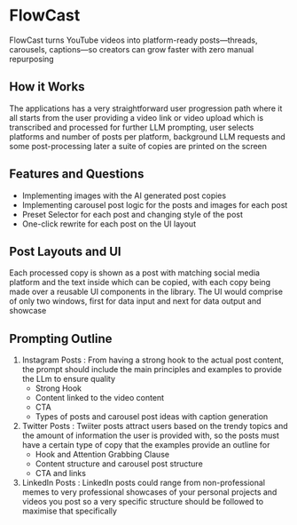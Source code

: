 # FlowCast
FlowCast turns YouTube videos into platform-ready posts—threads, carousels, captions—so creators can grow faster with zero manual repurposing

## How it Works
The applications has a very straightforward user progression path where it all starts from the user providing a video link or video upload which is transcribed and processed for further LLM prompting, user selects platforms and number of posts per platform, background LLM requests and some post-processing later a suite of copies are printed on the screen

## Features and Questions
- Implementing images with the AI generated post copies
- Implementing carousel post logic for the posts and images for each post
- Preset Selector for each post and changing style of the post
- One-click rewrite for each post on the UI layout

## Post Layouts and UI
Each processed copy is shown as a post with matching social media platform and the text inside which can be copied, with each copy being made over a reusable UI components in the library. The UI would comprise of only two windows, first for data input and next for data output and showcase

## Prompting Outline
1. Instagram Posts : From having a strong hook to the actual post content, the prompt should include the main principles and examples to provide the LLm to ensure quality
   - Strong Hook
   - Content linked to the video content
   - CTA
   - Types of posts and carousel post ideas with caption generation
2. Twitter Posts : Twiiter posts attract users based on the trendy topics and the amount of information the user is provided with, so the posts must have a certain type of copy that the examples provide an outline for
   - Hook and Attention Grabbing Clause
   - Content structure and carousel post structure
   - CTA and links
3. LinkedIn Posts : LinkedIn posts could range from non-professional memes to very professional showcases of your personal projects and videos you post so a very specific structure should be followed to maximise that specifically